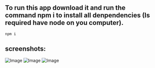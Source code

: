 ## To run this app download it and run the command npm i to install all denpendencies (Is required have node on you computer).

```bash
npm i
```
## screenshots:
![Image](https://github.com/user-attachments/assets/f91a1f7a-ba1c-418f-ade7-7b91264c5b67)
![Image](https://github.com/user-attachments/assets/0a65335a-33bb-41d6-8db6-25af541d8f04)
![Image](https://github.com/user-attachments/assets/eb071544-6c44-4e68-b6d4-7f1606278d8c)